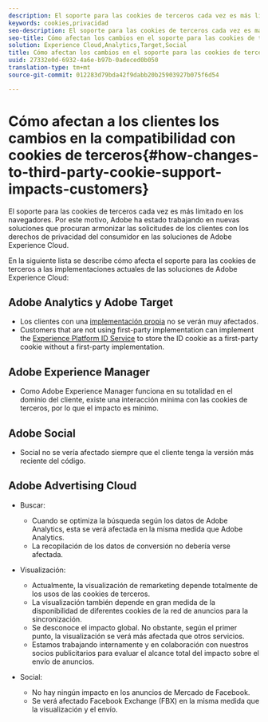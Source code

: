 ```yaml
---
description: El soporte para las cookies de terceros cada vez es más limitado en los navegadores. Por este motivo, Adobe ha estado trabajando en nuevas soluciones que procuran armonizar las solicitudes de los clientes con los derechos de privacidad del consumidor en las soluciones de Adobe Experience Cloud.
keywords: cookies,privacidad
seo-description: El soporte para las cookies de terceros cada vez es más limitado en los navegadores. Por este motivo, Adobe ha estado trabajando en nuevas soluciones que procuran armonizar las solicitudes de los clientes con los derechos de privacidad del consumidor en las soluciones de Adobe Experience Cloud.
seo-title: Cómo afectan los cambios en el soporte para las cookies de terceros a los clientes
solution: Experience Cloud,Analytics,Target,Social
title: Cómo afectan los cambios en el soporte para las cookies de terceros a los clientes
uuid: 27332e0d-6932-4a6e-b97b-0adeced0b050
translation-type: tm+mt
source-git-commit: 012283d79bda42f9dabb20b25903927b075f6d54

---
```



# Cómo afectan a los clientes los cambios en la compatibilidad con cookies de terceros{#how-changes-to-third-party-cookie-support-impacts-customers}

El soporte para las cookies de terceros cada vez es más limitado en los navegadores. Por este motivo, Adobe ha estado trabajando en nuevas soluciones que procuran armonizar las solicitudes de los clientes con los derechos de privacidad del consumidor en las soluciones de Adobe Experience Cloud.

En la siguiente lista se describe cómo afecta el soporte para las cookies de terceros a las implementaciones actuales de las soluciones de Adobe Experience Cloud:

## Adobe Analytics y Adobe Target

* Los clientes con una [implementación propia](/help/interface/cookies/cookies-first-party.md) no se verán muy afectados.
* Customers that are not using first-party implementation can implement the [Experience Platform ID Service](https://docs.adobe.com/content/help/en/id-service/using/implementation-guides/implementation-guides.html) to store the ID cookie as a first-party cookie without a first-party implementation.

## Adobe Experience Manager

* Como Adobe Experience Manager funciona en su totalidad en el dominio del cliente, existe una interacción mínima con las cookies de terceros, por lo que el impacto es mínimo.

## Adobe Social

* Social no se vería afectado siempre que el cliente tenga la versión más reciente del código.

## Adobe Advertising Cloud

* Buscar:

   * Cuando se optimiza la búsqueda según los datos de Adobe Analytics, esta se verá afectada en la misma medida que Adobe Analytics.
   * La recopilación de los datos de conversión no debería verse afectada.

* Visualización:

   * Actualmente, la visualización de remarketing depende totalmente de los usos de las cookies de terceros.
   * La visualización también depende en gran medida de la disponibilidad de diferentes cookies de la red de anuncios para la sincronización.
   * Se desconoce el impacto global. No obstante, según el primer punto, la visualización se verá más afectada que otros servicios.
   * Estamos trabajando internamente y en colaboración con nuestros socios publicitarios para evaluar el alcance total del impacto sobre el envío de anuncios.

* Social:

   * No hay ningún impacto en los anuncios de Mercado de Facebook.
   * Se verá afectado Facebook Exchange (FBX) en la misma medida que la visualización y el envío.

